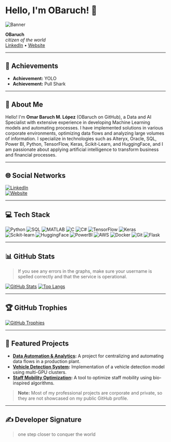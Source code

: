 # Hello, I'm OBaruch! 👋

![Banner](https://dummyimage.com/1000x200/000/fff.png&text=Welcome+to+My+Profile)

**OBaruch**  
*citizen of the world*  
[LinkedIn](https://www.linkedin.com/in/baruchlopez/) • [Website](https://baruchlopez.com/)

---

## 🏅 Achievements
- **Achievement:** YOLO  
- **Achievement:** Pull Shark

---

## 💫 About Me
Hello! I'm **Omar Baruch M. López** (OBaruch on GitHub), a Data and AI Specialist with extensive experience in developing Machine Learning models and automating processes. I have implemented solutions in various corporate environments, optimizing data flows and analyzing large volumes of information. I specialize in technologies such as Alteryx, Oracle, SQL, Power BI, Python, TensorFlow, Keras, Scikit-Learn, and HuggingFace, and I am passionate about applying artificial intelligence to transform business and financial processes.

---

## 🌐 Social Networks
[![LinkedIn](https://img.shields.io/badge/LinkedIn-0077B5?style=flat&logo=linkedin&logoColor=white)](https://www.linkedin.com/in/baruchlopez/)  
[![Website](https://img.shields.io/badge/Web-000000?style=flat)](https://baruchlopez.com/)

---

## 💻 Tech Stack
![Python](https://img.shields.io/badge/Python-3776AB?style=flat&logo=python&logoColor=white)
![SQL](https://img.shields.io/badge/SQL-4479A1?style=flat&logo=postgresql&logoColor=white)
![MATLAB](https://img.shields.io/badge/MATLAB-FF6C0D?style=flat&logo=matlab&logoColor=white)
![C](https://img.shields.io/badge/C-00599C?style=flat&logo=c&logoColor=white)
![C#](https://img.shields.io/badge/C%23-239120?style=flat&logo=c-sharp&logoColor=white)
![TensorFlow](https://img.shields.io/badge/TensorFlow-FF6F00?style=flat&logo=tensorflow&logoColor=white)
![Keras](https://img.shields.io/badge/Keras-D00000?style=flat&logo=keras&logoColor=white)
![Scikit-learn](https://img.shields.io/badge/Scikit--learn-F7931E?style=flat&logo=scikit-learn&logoColor=white)
![HuggingFace](https://img.shields.io/badge/HuggingFace-00C4B4?style=flat&logo=huggingface&logoColor=white)
![PowerBI](https://img.shields.io/badge/Power%20BI-F2C811?style=flat&logo=powerbi&logoColor=white)
![AWS](https://img.shields.io/badge/AWS-232F3E?style=flat&logo=amazon-aws&logoColor=white)
![Docker](https://img.shields.io/badge/Docker-2496ED?style=flat&logo=docker&logoColor=white)
![Git](https://img.shields.io/badge/Git-F05032?style=flat&logo=git&logoColor=white)
![Flask](https://img.shields.io/badge/Flask-000000?style=flat&logo=flask&logoColor=white)
<!-- Add more badges or languages as needed -->

---

## 📊 GitHub Stats
> If you see any errors in the graphs, make sure your username is spelled correctly and that the service is operational.

[![GitHub Stats](https://github-readme-stats.vercel.app/api?username=OBaruch&show_icons=true&theme=radical)](https://github.com/OBaruch)
[![Top Langs](https://github-readme-stats.vercel.app/api/top-langs/?username=OBaruch&layout=compact&theme=radical)](https://github.com/OBaruch)

---

## 🏆 GitHub Trophies
[![GitHub Trophies](https://github-profile-trophy.vercel.app/?username=OBaruch&theme=onedark)](https://github.com/OBaruch)

---

## 📁 Featured Projects
- **[Data Automation & Analytics](https://github.com/OBaruch/Data-Automation):** A project for centralizing and automating data flows in a production plant.
- **[Vehicle Detection System](https://github.com/OBaruch/Vehicle-Detection):** Implementation of a vehicle detection model using multi-GPU clusters.
- **[Staff Mobility Optimization](https://github.com/OBaruch/Staff-Mobility):** A tool to optimize staff mobility using bio-inspired algorithms.

> **Note:** Most of my professional projects are corporate and private, so they are not showcased on my public GitHub profile.

---

## ✍️ Developer Signature
> one step closer to conquer the world

